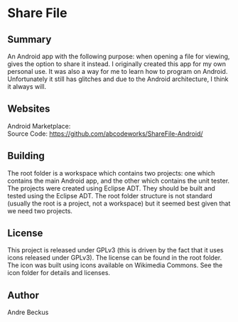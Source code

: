 Share File
==========

Summary
-------
An Android app with the following purpose:
when opening a file for viewing, gives the option to share it instead.
I originally created this app for my own personal use.  It was also
a way for me to learn how to program on Android.
Unfortunately it still has glitches
and due to the Android architecture, I think it always will.

Websites
--------
Android Marketplace: <br/>
Source Code: https://github.com/abcodeworks/ShareFile-Android/<br/>

Building
--------
The root folder is a workspace which contains two projects:
one which contains the main Android app, and the other
which contains the unit tester.  The projects were created using
Eclipse ADT.  They should be built and tested using the Eclipse ADT.
The root folder structure is not standard (usually the root is a project,
not a workspace) but it seemed best given that we need two projects.

License
-------
This project is released under GPLv3 (this is driven by the fact
that it uses icons released under GPLv3).
The license can be found in the root folder.
The icon was built using icons available on Wikimedia Commons.
See the icon folder for details and licenses.

Author
------
Andre Beckus
 
